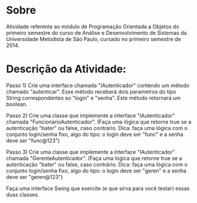 # Sobre

Atividade referente ao módulo de Programação Orientada a Objetos do primeiro semestre do curso de Análise e Desenvolvimento de Sistemas da Universidade Metodista de São Paulo, cursado no primeiro semestre de 2014.

# Descrição da Atividade:

Passo 1) Crie uma interface chamada "IAutenticador" contendo um método chamado "autenticar". Esse método receberá dois parametros do tipo String correspondentes ao "login" e "senha".
Este método retornará um boolean.

Passo 2) Crie uma classe que implemente a interface "IAutenticador" chamada "FuncionarioAutenticador".
(Faça uma lógica que retorne true se a autenticação "bater" ou false, caso contrário. Dica: faça uma lógica com o conjunto login/senha fixo, algo do tipo: o login deve ser "func" e a senha deve ser "func@123")

Passo 3) Crie uma classe que implemente a interface "IAutenticador" chamada "GerenteAutenticador".
(Faça uma lógica que retorne true se a autenticação "bater" ou false, caso contrário. Dica: faça uma lógica com o conjunto login/senha fixo, algo do tipo: o login deve ser "geren" e a senha deve ser "geren@123")

Faça uma interface Swing que exercite (e que sirva para você testar) essas duas classes. 
